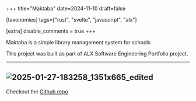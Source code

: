 +++
title="Maktaba"
date=2024-11-10
draft=false

[taxonomies]
tags=["rust", "svelte", "javascript", "alx"]

[extra]
disable_comments = true
+++

Maktaba is a simple library management system for schools

This project was built as part of ALX Software Engineering Portfolio project.

---
![2025-01-27-183258_1351x665_edited](https://github.com/user-attachments/assets/46ce158b-7b46-4b44-96f5-ea12fe604186)
---

Checkout the [Github repo](https://github.com/krivahtoo/maktaba)

